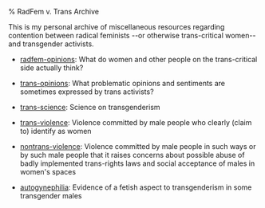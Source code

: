 % RadFem v. Trans Archive

This is my personal archive of miscellaneous resources
regarding contention between radical feminists --or otherwise
trans-critical women-- and transgender activists.
    
- [radfem-opinions](radfem-opinions): What do women and other people
  on the trans-critical side actually think?

- [trans-opinions](trans-opinions): What problematic opinions and
  sentiments are sometimes expressed by trans activists?

- [trans-science](trans-science): Science on transgenderism

- [trans-violence](trans-violence): Violence committed by male people
  who clearly (claim to) identify as women

- [nontrans-violence](nontrans-violence): Violence committed by male
  people in such ways or by such male people that it raises concerns
  about possible abuse of badly implemented trans-rights laws and
  social acceptance of males in women's spaces

- [autogynephilia](agp): Evidence of a fetish aspect to transgenderism
  in some transgender males
